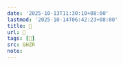 ```yaml
---
date: '2025-10-13T11:30:10+08:00'
lastmod: '2025-10-14T06:42:23+08:00'
title: 󰤭
url: 󰤭
tags: [󰤬]
src: GHZR
note:
---
```

